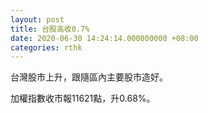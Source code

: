```yaml
---
layout: post
title: 台股高收0.7%
date: 2020-06-30 14:24:14.000000000 +08:00
categories: rthk
---
```


台灣股市上升，跟隨區內主要股市造好。

加權指數收市報11621點，升0.68%。
